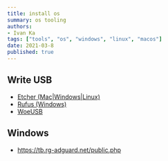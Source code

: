 ```yaml
---
title: install os
summary: os tooling
authors:
- Ivan Ka
tags: ["tools", "os", "windows", "linux", "macos"]
date: 2021-03-8
published: true
---
```


## Write USB

- [Etcher (Mac|Windows|Linux)](https://github.com/balena-io/etcher)
- [Rufus (Windows)](https://github.com/pbatard/rufus)
- [WoeUSB](https://github.com/slacka/WoeUSB)

## Windows

- https://tb.rg-adguard.net/public.php

